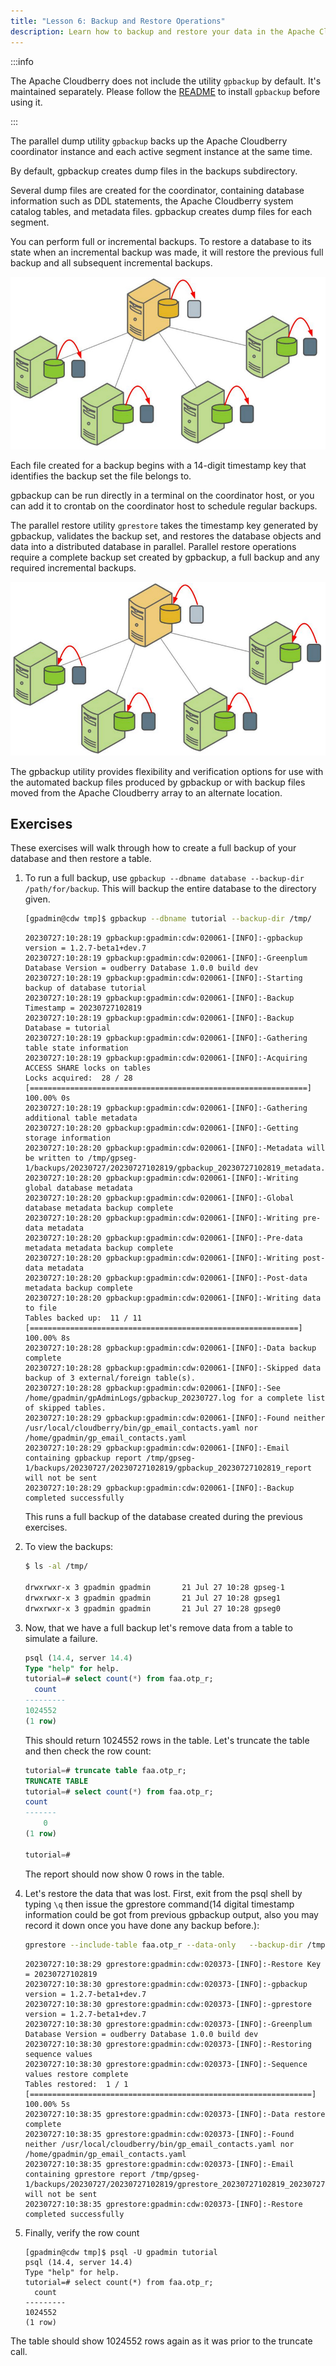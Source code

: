 ```yaml
---
title: "Lesson 6: Backup and Restore Operations"
description: Learn how to backup and restore your data in the Apache Cloudberry.
---
```


:::info

The Apache Cloudberry does not include the utility `gpbackup` by default. It's maintained separately. Please follow the [README](https://github.com/apache/cloudberry-gpbackup) to install `gpbackup` before using it.

:::

The parallel dump utility `gpbackup` backs up the Apache Cloudberry coordinator instance and each active segment instance at the same time.

By default, gpbackup creates dump files in the backups subdirectory.

Several dump files are created for the coordinator, containing database information such as DDL statements, the Apache Cloudberry system catalog tables, and metadata files. gpbackup creates dump files for each segment.

You can perform full or incremental backups. To restore a database to its state when an incremental backup was made, it will restore the previous full backup and all subsequent incremental backups.

![Backing up a Apache Cloudberry](/img/bootcamp/backup.jpg)

Each file created for a backup begins with a 14-digit timestamp key that identifies the backup set the file belongs to.

gpbackup can be run directly in a terminal on the coordinator host, or you can add it to crontab on the coordinator host to schedule regular backups.

The parallel restore utility `gprestore` takes the timestamp key generated by gpbackup, validates the backup set, and restores the database objects and data into a distributed database in parallel. Parallel restore operations require a complete backup set created by gpbackup, a full backup and any required incremental backups.

![Restoring a Apache Cloudberry backup](/img/bootcamp/restore.jpg)

The gpbackup utility provides flexibility and verification options for use with the automated backup files produced by gpbackup or with backup files moved from the Apache Cloudberry array to an alternate location.

## Exercises

These exercises will walk through how to create a full backup of your database and then restore a table.

1. To run a full backup, use `gpbackup --dbname database --backup-dir /path/for/backup`.   This will backup the entire database to the directory given.

    ```bash
    [gpadmin@cdw tmp]$ gpbackup --dbname tutorial --backup-dir /tmp/
    ```

    ```
    20230727:10:28:19 gpbackup:gpadmin:cdw:020061-[INFO]:-gpbackup version = 1.2.7-beta1+dev.7
    20230727:10:28:19 gpbackup:gpadmin:cdw:020061-[INFO]:-Greenplum Database Version = oudberry Database 1.0.0 build dev
    20230727:10:28:19 gpbackup:gpadmin:cdw:020061-[INFO]:-Starting backup of database tutorial
    20230727:10:28:19 gpbackup:gpadmin:cdw:020061-[INFO]:-Backup Timestamp = 20230727102819
    20230727:10:28:19 gpbackup:gpadmin:cdw:020061-[INFO]:-Backup Database = tutorial
    20230727:10:28:19 gpbackup:gpadmin:cdw:020061-[INFO]:-Gathering table state information
    20230727:10:28:19 gpbackup:gpadmin:cdw:020061-[INFO]:-Acquiring ACCESS SHARE locks on tables
    Locks acquired:  28 / 28 [==============================================================] 100.00% 0s
    20230727:10:28:19 gpbackup:gpadmin:cdw:020061-[INFO]:-Gathering additional table metadata
    20230727:10:28:20 gpbackup:gpadmin:cdw:020061-[INFO]:-Getting storage information
    20230727:10:28:20 gpbackup:gpadmin:cdw:020061-[INFO]:-Metadata will be written to /tmp/gpseg-1/backups/20230727/20230727102819/gpbackup_20230727102819_metadata.sql
    20230727:10:28:20 gpbackup:gpadmin:cdw:020061-[INFO]:-Writing global database metadata
    20230727:10:28:20 gpbackup:gpadmin:cdw:020061-[INFO]:-Global database metadata backup complete
    20230727:10:28:20 gpbackup:gpadmin:cdw:020061-[INFO]:-Writing pre-data metadata
    20230727:10:28:20 gpbackup:gpadmin:cdw:020061-[INFO]:-Pre-data metadata metadata backup complete
    20230727:10:28:20 gpbackup:gpadmin:cdw:020061-[INFO]:-Writing post-data metadata
    20230727:10:28:20 gpbackup:gpadmin:cdw:020061-[INFO]:-Post-data metadata backup complete
    20230727:10:28:20 gpbackup:gpadmin:cdw:020061-[INFO]:-Writing data to file
    Tables backed up:  11 / 11 [============================================================] 100.00% 8s
    20230727:10:28:28 gpbackup:gpadmin:cdw:020061-[INFO]:-Data backup complete
    20230727:10:28:28 gpbackup:gpadmin:cdw:020061-[INFO]:-Skipped data backup of 3 external/foreign table(s).
    20230727:10:28:28 gpbackup:gpadmin:cdw:020061-[INFO]:-See /home/gpadmin/gpAdminLogs/gpbackup_20230727.log for a complete list of skipped tables.
    20230727:10:28:29 gpbackup:gpadmin:cdw:020061-[INFO]:-Found neither /usr/local/cloudberry/bin/gp_email_contacts.yaml nor /home/gpadmin/gp_email_contacts.yaml
    20230727:10:28:29 gpbackup:gpadmin:cdw:020061-[INFO]:-Email containing gpbackup report /tmp/gpseg-1/backups/20230727/20230727102819/gpbackup_20230727102819_report will not be sent
    20230727:10:28:29 gpbackup:gpadmin:cdw:020061-[INFO]:-Backup completed successfully
    ```


    This runs a full backup of the database created during the previous exercises.

2. To view the backups:

    ```bash
    $ ls -al /tmp/

    drwxrwxr-x 3 gpadmin gpadmin       21 Jul 27 10:28 gpseg-1
    drwxrwxr-x 3 gpadmin gpadmin       21 Jul 27 10:28 gpseg1
    drwxrwxr-x 3 gpadmin gpadmin       21 Jul 27 10:28 gpseg0
    ```

3. Now, that we have a full backup let's remove data from a table to simulate a failure.

    ```sql
    psql (14.4, server 14.4)
    Type "help" for help.
    tutorial=# select count(*) from faa.otp_r;
      count
    ---------
    1024552
    (1 row)
    ```

    This should return 1024552 rows in the table.  Let's truncate the table and then check the row count:

    ```sql
    tutorial=# truncate table faa.otp_r;
    TRUNCATE TABLE
    tutorial=# select count(*) from faa.otp_r;
    count
    -------
        0
    (1 row)

    tutorial=#
    ```

    The report should now show 0 rows in the table.

4. Let's restore the data that was lost. First, exit from the psql shell by typing `\q` then issue the gprestore command(14 digital timestamp information could be got from previous gpbackup output, also you may record it down once you have done any backup before.):

    ```bash
    gprestore --include-table faa.otp_r --data-only   --backup-dir /tmp/ --timestamp 20230727102819
    ```

    ```
    20230727:10:38:29 gprestore:gpadmin:cdw:020373-[INFO]:-Restore Key = 20230727102819
    20230727:10:38:30 gprestore:gpadmin:cdw:020373-[INFO]:-gpbackup version = 1.2.7-beta1+dev.7
    20230727:10:38:30 gprestore:gpadmin:cdw:020373-[INFO]:-gprestore version = 1.2.7-beta1+dev.7
    20230727:10:38:30 gprestore:gpadmin:cdw:020373-[INFO]:-Greenplum Database Version = oudberry Database 1.0.0 build dev
    20230727:10:38:30 gprestore:gpadmin:cdw:020373-[INFO]:-Restoring sequence values
    20230727:10:38:30 gprestore:gpadmin:cdw:020373-[INFO]:-Sequence values restore complete
    Tables restored:  1 / 1 [===============================================================] 100.00% 5s
    20230727:10:38:35 gprestore:gpadmin:cdw:020373-[INFO]:-Data restore complete
    20230727:10:38:35 gprestore:gpadmin:cdw:020373-[INFO]:-Found neither /usr/local/cloudberry/bin/gp_email_contacts.yaml nor /home/gpadmin/gp_email_contacts.yaml
    20230727:10:38:35 gprestore:gpadmin:cdw:020373-[INFO]:-Email containing gprestore report /tmp/gpseg-1/backups/20230727/20230727102819/gprestore_20230727102819_20230727103829_report will not be sent
    20230727:10:38:35 gprestore:gpadmin:cdw:020373-[INFO]:-Restore completed successfully
    ```

5. Finally, verify the row count

    ```
    [gpadmin@cdw tmp]$ psql -U gpadmin tutorial
    psql (14.4, server 14.4)
    Type "help" for help.
    tutorial=# select count(*) from faa.otp_r;
      count
    ---------
    1024552
    (1 row)
    ```

The table should show 1024552 rows again as it was prior to the truncate call.
